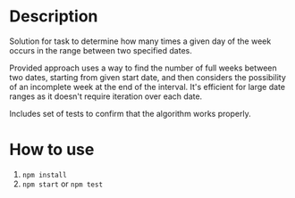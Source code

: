 # Description

Solution for task to determine how many times a given day of the week occurs in the range between two specified dates.

Provided approach uses a way to find the number of full weeks between two dates, starting from given start date, and then considers the possibility of an incomplete week at the end of the interval. It's efficient for large date ranges as it doesn't require iteration over each date.

Includes set of tests to confirm that the algorithm works properly.

# How to use
1. `npm install`
2. `npm start` or `npm test`